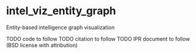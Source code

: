 # intel_viz_entity_graph
Entity-based intelligence graph visualization

TODO code to follow
TODO citation to follow
TODO IPR document to follow (BSD license with attribution)
